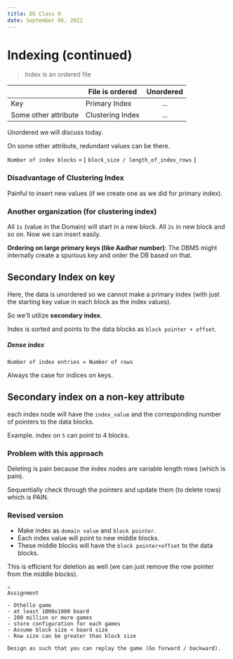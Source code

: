 ```yaml
---
title: DS Class 9
date: September 06, 2022
---
```


# Indexing (continued)

> Index is an ordered file

|| File is ordered | Unordered|
|----|---------------|:--------:|
|Key | Primary Index|... |
|Some other attribute| Clustering Index|...|

Unordered we will discuss today.

On some other attribute, redundant values can be there.

`Number of index blocks` = $\lfloor$ `block_size / length_of_index_rows`  $\rfloor$

### Disadvantage of Clustering Index

Painful to insert new values (if we create one as we did for primary index).

### Another organization (for clustering index)

All `1s` (value in the Domain) will start in a new block. All `2s` in new block and so on. Now we can insert easily.

**Ordering on large primary keys (like Aadhar number)**: The DBMS might internally create a spurious key and order the DB based on that.

## Secondary Index on key

Here, the data is unordered so we cannot make a primary index (with just the starting key value in each block as the index values).

So we'll utilize **secondary index**.

Index is sorted and points to the data blocks as `block pointer + offset`.

##### Dense index

`Number of index entries = Number of rows`

Always the case for indices on keys.

## Secondary index on a non-key attribute

each index node will have the `index_value` and the corresponding number of pointers to the data blocks.

Example. index on `5` can point to 4 blocks.

### Problem with this approach

Deleting is pain because the index nodes are variable length rows (which is pain).

Sequentially check through the pointers and update them (to delete rows) which is PAIN.

### Revised version

- Make index as `domain value` and `block pointer`.
- Each index value will point to new middle blocks.
- These middle blocks will have the `block pointer+offset` to the data blocks.

This is efficient for deletion as well (we can just remove the row pointer from the middle blocks).


```
⚠️
Assignment

- Othello game
- at least 1000x1000 board
- 200 million or more games
- store configuration for each games
- Assume block size < board size
- Row size can be greater than block size

Design as such that you can replay the game (Go forward / backward).
```

